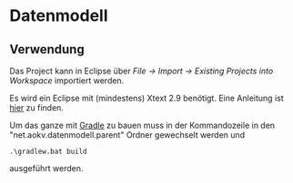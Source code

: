 # Datenmodell

## Verwendung

Das Project kann in Eclipse über *File -> Import -> Existing Projects into Workspace* importiert werden.

Es wird ein Eclipse mit (mindestens) Xtext 2.9 benötigt. Eine Anleitung ist [hier][download] zu finden.

Um das ganze mit [Gradle][gradle] zu bauen muss in der Kommandozeile in den "net.aokv.datenmodell.parent" Ordner
gewechselt werden und

    .\gradlew.bat build

ausgeführt werden.



[download]: https://eclipse.org/Xtext/download.html "Eclipse Download"
[gradle]: http://gradle.org/ "Gradle"
